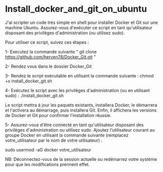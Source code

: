 # Install_docker_and_git_on_ubuntu

J'ai scripter un code très simple en shell pour installer Docker et Git sur une machine Ubuntu. 
Assurez-vous d'exécuter ce script en tant qu'utilisateur disposant des privilèges d'administration (ou utilisez sudo).

Pour utiliser ce script, suivez ces étapes :

1- Executez la commande suivante  " git clone https://github.com/herven78/Docker_Git.git "

2- Rendez vous dans le dossier Docker_Git

3- Rendez le script exécutable en utilisant la commande suivante :
chmod +x install_docker_git.sh

4- Exécutez le script avec les privilèges d'administration (ou en utilisant sudo) :
./install_docker_git.sh

Le script mettra à jour les paquets existants, installera Docker, le démarrera et l'activera au démarrage, puis installera Git. 
Enfin, il affichera les versions de Docker et Git pour confirmer l'installation réussie. 

5- Assurez-vous d'être connecté en tant qu'utilisateur disposant des privilèges d'administration ou utilisez sudo.
Ajoutez l'utilisateur courant au groupe Docker en utilisant la commande suivante (remplacez votre_utilisateur par le nom de votre utilisateur) :

sudo usermod -aG docker votre_utilisateur

NB: Déconnectez-vous de la session actuelle ou redémarrez votre système pour que les modifications prennent effet.


